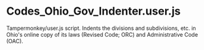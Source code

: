 # Codes_Ohio_Gov_Indenter.user.js
Tampermonkey/user.js script.  Indents the divisions and subdivisions, etc. in Ohio's online copy of its laws (Revised Code; ORC) and Administrative Code (OAC).
